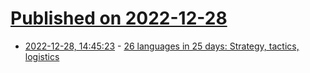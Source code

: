 # [Published on 2022-12-28](index.md)

* [2022-12-28, 14:45:23](https://lobste.rs/s/sh9bkn/26_languages_25_days_strategy_tactics) - [26 languages in 25 days: Strategy, tactics, logistics](https://matt.might.net/articles/26-languages-part1/)
